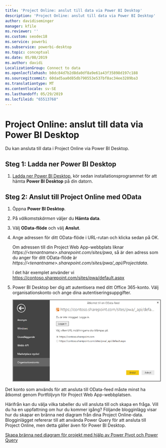 ```yaml
---
title: 'Project Online: anslut till data via Power BI Desktop'
description: 'Project Online: anslut till data via Power BI Desktop'
author: davidiseminger
manager: kfile
ms.reviewer: ''
ms.custom: seodec18
ms.service: powerbi
ms.subservice: powerbi-desktop
ms.topic: conceptual
ms.date: 05/08/2019
ms.author: davidi
LocalizationGroup: Connect to data
ms.openlocfilehash: b0dc84d7b2d8da0df8a9e61a43f35898d197c188
ms.sourcegitcommit: 60dad5aa0d85db790553e537bf8ac34ee3289ba3
ms.translationtype: MT
ms.contentlocale: sv-SE
ms.lasthandoff: 05/29/2019
ms.locfileid: "65513768"
---
```

# <a name="project-online-connect-to-data-through-power-bi-desktop"></a>Project Online: anslut till data via Power BI Desktop
Du kan ansluta till data i Project Online via Power BI Desktop.

## <a name="step-1-download-power-bi-desktop"></a>Steg 1: Ladda ner Power BI Desktop
1. [Ladda ner Power BI Desktop](http://go.microsoft.com/fwlink/?LinkID=521662), kör sedan installationsprogrammet för att hämta **Power BI Desktop** på din datorn.

## <a name="step-2-connect-to-project-online-with-odata"></a>Steg 2: Anslut till Project Online med OData
1. Öppna **Power BI Desktop**.
2. På *välkomstskärmen* väljer du **Hämta data**.
3. Välj **OData-flöde** och välj **Anslut**.
4. Ange adressen för ditt OData-flöde i URL-rutan och klicka sedan på OK.
   
   Om adressen till din Project Web App-webbplats liknar *https://\<tenantname\>.sharepoint.com/sites/pwa*, så är den adress som du anger för ditt OData-flöde är *https://\<tenantname\>.sharepoint.com/sites/pwa/\_api/Projectdata*.
   
   I det här exemplet använder vi https://contoso.sharepoint.com/sites/pwa/default.aspx
5. Power BI Desktop ber dig att autentisera med ditt Office 365-konto. Välj organisationskonto och ange dina autentiseringsuppgifter.
   
   ![](media/desktop-project-online-connect-to-data/image.png)

Det konto som används för att ansluta till OData-feed måste minst ha åtkomst genom Portföljvyn för Project Web App-webbplatsen. 

Härifrån kan du välja vilka tabeller du vill ansluta till och skapa en fråga.  Vill du ha en uppfattning om hur du kommer igång?  Följande blogginlägg visar hur du skapar en bränna ned diagram från dina Project Online-data.  Blogginlägget refererar till att använda Power Query för att ansluta till Project Online, men detta gäller även för Power BI Desktop.

[Skapa bränna ned diagram för projekt med hjälp av Power Pivot och Power Query](http://blogs.office.com/2014/03/24/creating-burndown-charts-for-project-using-power-pivot-and-power-query/)

